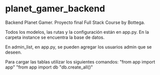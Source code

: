 # planet_gamer_backend
Backend Planet Gamer. Proyecto final Full Stack Course by Bottega.

Todos los modelos, las rutas y la configuración están en app.py. En la carpeta instance se encuentra la base de datos.

En admin_list, en app.py, se pueden agregar los usuarios admin que se deseen.

Para cargar las tablas utilizar los siguientes comandos:
"from app import app"
"from app import db
"db.create_all()"
